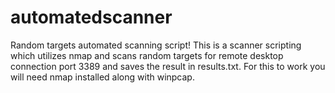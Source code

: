 # automatedscanner
Random targets automated scanning script!
This is a scanner scripting which utilizes nmap and scans random targets for remote desktop connection 
port 3389 and saves the result in results.txt.
For this to work you will need nmap installed along with winpcap.

